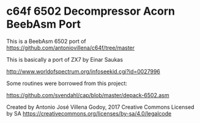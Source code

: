 # c64f 6502 Decompressor Acorn BeebAsm Port

This is a BeebAsm 6502 port of https://github.com/antoniovillena/c64f/tree/master

This is basically a port of ZX7 by Einar Saukas

http://www.worldofspectrum.org/infoseekid.cgi?id=0027996

Some routines were borrowed from this project:

https://github.com/svendahl/cap/blob/master/depack-6502.asm

Created by Antonio José Villena Godoy, 2017
Creative Commons Licensed by SA
https://creativecommons.org/licenses/by-sa/4.0/legalcode